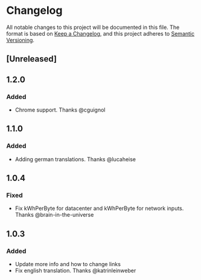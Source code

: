 # Changelog
All notable changes to this project will be documented in this file.
The format is based on [Keep a Changelog](https://keepachangelog.com/en/1.0.0/),
and this project adheres to [Semantic Versioning](https://semver.org/spec/v2.0.0.html).

## [Unreleased]

## 1.2.0
### Added
- Chrome support. Thanks @cguignol

## 1.1.0
### Added
- Adding german translations. Thanks @lucaheise

## 1.0.4
### Fixed
- Fix kWhPerByte for datacenter and kWhPerByte for network inputs. Thanks @brain-in-the-universe

## 1.0.3
### Added
- Update more info and how to change links
- Fix english translation. Thanks @katrinleinweber
